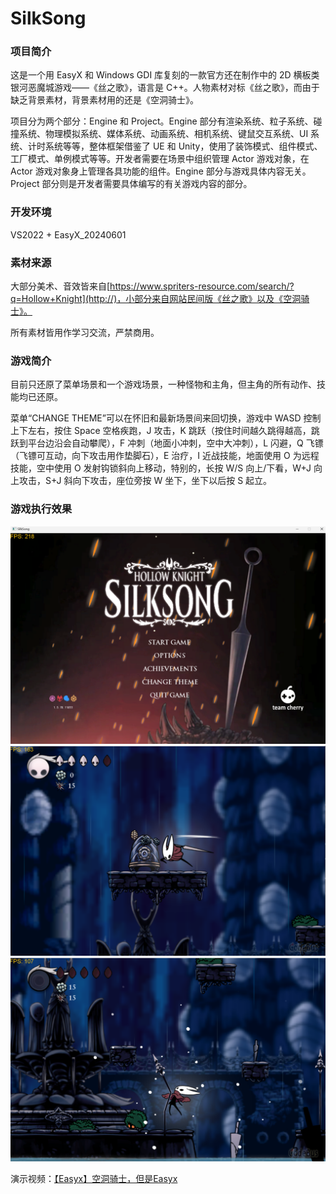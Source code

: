 # SilkSong
### 项目简介


这是一个用 EasyX 和 Windows GDI 库复刻的一款官方还在制作中的 2D 横板类银河恶魔城游戏——《丝之歌》，语言是 C++。人物素材对标《丝之歌》，而由于缺乏背景素材，背景素材用的还是《空洞骑士》。

项目分为两个部分：Engine 和 Project。Engine 部分有渲染系统、粒子系统、碰撞系统、物理模拟系统、媒体系统、动画系统、相机系统、键鼠交互系统、UI 系统、计时系统等等，整体框架借鉴了 UE 和 Unity，使用了装饰模式、组件模式、工厂模式、单例模式等等。开发者需要在场景中组织管理 Actor 游戏对象，在 Actor 游戏对象身上管理各具功能的组件。Engine 部分与游戏具体内容无关。Project 部分则是开发者需要具体编写的有关游戏内容的部分。

### 开发环境


VS2022 + EasyX_20240601 

### 素材来源


大部分美术、音效皆来自[https://www.spriters-resource.com/search/?q=Hollow+Knight](http://)，小部分来自网站民间版《丝之歌》以及《空洞骑士》。

所有素材皆用作学习交流，严禁商用。

### 游戏简介


目前只还原了菜单场景和一个游戏场景，一种怪物和主角，但主角的所有动作、技能均已还原。

菜单“CHANGE THEME”可以在怀旧和最新场景间来回切换，游戏中 WASD 控制上下左右，按住 Space 空格疾跑，J 攻击，K 跳跃（按住时间越久跳得越高，跳跃到平台边沿会自动攀爬），F 冲刺（地面小冲刺，空中大冲刺），L 闪避，Q 飞镖（飞镖可互动，向下攻击用作垫脚石），E 治疗，I 近战技能，地面使用 O 为远程技能，空中使用 O 发射钩锁斜向上移动，特别的，长按 W/S 向上/下看，W+J 向上攻击，S+J 斜向下攻击，座位旁按 W 坐下，坐下以后按 S 起立。


### 游戏执行效果


![输入图片说明](QQ20250131-002024.png)
![输入图片说明](QQ20250130-105855.png)
![输入图片说明](QQ20250130-105947.png)

演示视频：[【Easyx】空洞骑士，但是Easyx](https://www.bilibili.com/video/BV1U8fSYkEsC/?share_source=copy_web&vd_source=a59fee9f89e8975f2e92a9b950cce6c5)

